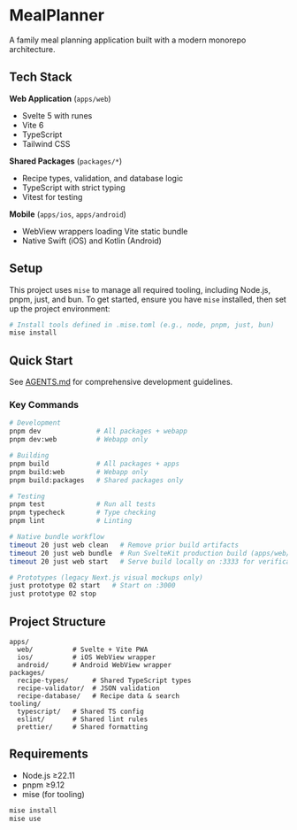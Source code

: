 # MealPlanner

A family meal planning application built with a modern monorepo architecture.

## Tech Stack

**Web Application** (`apps/web`)
- Svelte 5 with runes
- Vite 6
- TypeScript
- Tailwind CSS

**Shared Packages** (`packages/*`)
- Recipe types, validation, and database logic
- TypeScript with strict typing
- Vitest for testing

**Mobile** (`apps/ios`, `apps/android`)
- WebView wrappers loading Vite static bundle
- Native Swift (iOS) and Kotlin (Android)


## Setup

This project uses `mise` to manage all required tooling, including Node.js, pnpm, just, and bun. To get started, ensure you have `mise` installed, then set up the project environment:

```bash
# Install tools defined in .mise.toml (e.g., node, pnpm, just, bun)
mise install
```

## Quick Start

See [AGENTS.md](./AGENTS.md) for comprehensive development guidelines.

### Key Commands

```bash
# Development
pnpm dev              # All packages + webapp
pnpm dev:web          # Webapp only

# Building
pnpm build            # All packages + apps
pnpm build:web        # Webapp only
pnpm build:packages   # Shared packages only

# Testing
pnpm test             # Run all tests
pnpm typecheck        # Type checking
pnpm lint             # Linting

# Native bundle workflow
timeout 20 just web clean   # Remove prior build artifacts
timeout 20 just web bundle  # Run SvelteKit production build (apps/web/build)
timeout 20 just web start   # Serve build locally on :3333 for verification

# Prototypes (legacy Next.js visual mockups only)
just prototype 02 start   # Start on :3000
just prototype 02 stop
```

## Project Structure

```
apps/
  web/          # Svelte + Vite PWA
  ios/          # iOS WebView wrapper
  android/      # Android WebView wrapper
packages/
  recipe-types/      # Shared TypeScript types
  recipe-validator/  # JSON validation
  recipe-database/   # Recipe data & search
tooling/
  typescript/   # Shared TS config
  eslint/       # Shared lint rules
  prettier/     # Shared formatting
```

## Requirements

- Node.js ≥22.11
- pnpm ≥9.12
- mise (for tooling)

```bash
mise install
mise use
```
